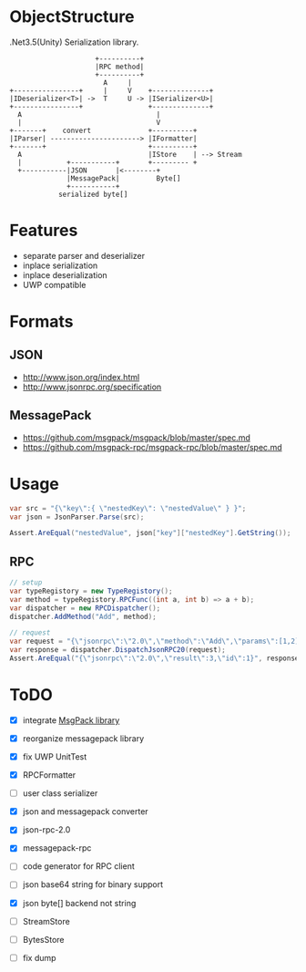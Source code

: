 # ObjectStructure
.Net3.5(Unity) Serialization library.

```
                     +----------+
                     |RPC method|
                     +----------+
                       A     |
+----------------+     |     V    +--------------+
|IDeserializer<T>| ->  T     U -> |ISerializer<U>|
+----------------+                +--------------+
  A                                 |
  |                                 V
+-------+    convert              +----------+
|IParser| ----------------------> |IFormatter|
+-------+                         +----------+
  A                               |IStore    | --> Stream
  |           +-----------+       +--------- +
  +-----------|JSON       |<--------+
              |MessagePack|         Byte[]
              +-----------+
            serialized byte[]
```

# Features
* separate parser and deserializer
* inplace serialization
* inplace deserialization
* UWP compatible

# Formats

## JSON
* http://www.json.org/index.html
* http://www.jsonrpc.org/specification

## MessagePack
* https://github.com/msgpack/msgpack/blob/master/spec.md
* https://github.com/msgpack-rpc/msgpack-rpc/blob/master/spec.md

# Usage

```cs
var src = "{\"key\":{ \"nestedKey\": \"nestedValue\" } }";
var json = JsonParser.Parse(src);

Assert.AreEqual("nestedValue", json["key"]["nestedKey"].GetString());
```

## RPC

```cs
// setup
var typeRegistory = new TypeRegistory();
var method = typeRegistory.RPCFunc((int a, int b) => a + b);
var dispatcher = new RPCDispatcher();
dispatcher.AddMethod("Add", method);

// request
var request = "{\"jsonrpc\":\"2.0\",\"method\":\"Add\",\"params\":[1,2],\"id\":1}";
var response = dispatcher.DispatchJsonRPC20(request);
Assert.AreEqual("{\"jsonrpc\":\"2.0\",\"result\":3,\"id\":1}", response);
```

# ToDO
* [x] integrate [MsgPack library](https://github.com/ousttrue/NMessagePack)
* [x] reorganize messagepack library
* [x] fix UWP UnitTest
* [x] RPCFormatter
* [ ] user class serializer
* [x] json and messagepack converter
* [x] json-rpc-2.0
* [x] messagepack-rpc
* [ ] code generator for RPC client
* [ ] json base64 string for binary support
* [x] json byte[] backend not string
* [ ] StreamStore
* [ ] BytesStore
* [ ] fix dump

